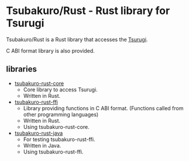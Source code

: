 # Tsubakuro/Rust - Rust library for Tsurugi

Tsubakuro/Rust is a Rust library that accesses the [Tsurugi](https://github.com/project-tsurugi/tsurugidb).

C ABI format library is also provided.

## libraries

- [tsubakuro-rust-core](tsubakuro-rust-core)
  - Core library to access Tsurugi.
  - Written in Rust.
- [tsubakuro-rust-ffi](tsubakuro-rust-ffi)
  - Library providing functions in C ABI format. (Functions called from other programming languages)
  - Written in Rust.
  - Using tsubakuro-rust-core.
- [tsubakuro-rust-java](tsubakuro-rust-java)
  - For testing tsubakuro-rust-ffi.
  - Written in Java.
  - Using tsubakuro-rust-ffi.